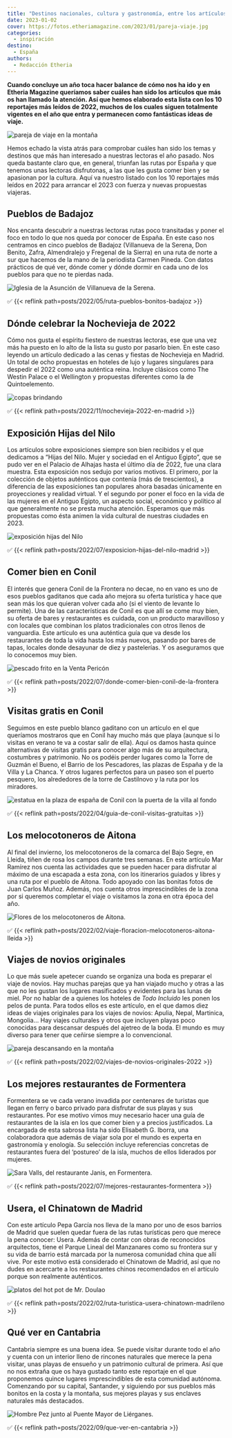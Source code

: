 ```yaml
---
title: "Destinos nacionales, cultura y gastronomía, entre los artículos más leídos"
date: 2023-01-02
cover: https://fotos.etheriamagazine.com/2023/01/pareja-viaje.jpg
categories: 
  - inspiración
destino: 
  - España
authors: 
  - Redacción Etheria
---
```


**Cuando concluye un año toca hacer balance de cómo nos ha ido y en Etheria Magazine 
queríamos saber cuáles han sido los artículos que más os han llamado la atención. Así 
que hemos elaborado esta lista con los 10 reportajes más leídos de 2022, muchos de los 
cuales siguen totalmente vigentes en el año que entra y permanecen como fantásticas 
ideas de viaje.** 

![pareja de viaje en la montaña](https://fotos.etheriamagazine.com/2023/01/pareja-viaje.jpg "Echamos un vistazo a los artículos más leídos en 2022.")

Hemos echado la vista atrás para comprobar cuáles han sido los temas y destinos que más 
han interesado a nuestras lectoras el año pasado. Nos queda bastante claro que, en 
general, triunfan las rutas por España y que tenemos unas lectoras disfrutonas, a las 
que les gusta comer bien y se apasionan por la cultura. Aquí va nuestro listado con los 
10 reportajes más leídos en 2022 para arrancar el 2023 con fuerza y nuevas propuestas 
viajeras. 

## Pueblos de Badajoz

Nos encanta descubrir a nuestras lectoras rutas poco transitadas y poner el foco en todo 
lo que nos queda por conocer de España. En este caso nos centramos en cinco pueblos de 
Badajoz (Villanueva de la Serena, Don Benito, Zafra, Almendralejo y Fregenal de la 
Sierra) en una ruta de norte a sur que hacemos de la mano de la periodista Carmen 
Pineda. Con datos prácticos de qué ver, dónde comer y dónde dormir en cada uno de los 
pueblos para que no te pierdas nada. 

![Iglesia de la Asunción de Villanueva de la Serena.](https://fotos.etheriamagazine.com/2023/01/mas-leidos-2022-Villanueva-de-la-Serena-iglesia-asuncion.jpg "Iglesia de la Asunción de Villanueva de la Serena. © Ayuntamiento Villanueva de la Serena")

✅ {{< reflink path=posts/2022/05/ruta-pueblos-bonitos-badajoz >}} 

## Dónde celebrar la Nochevieja de 2022

Cómo nos gusta el espíritu fiestero de nuestras lectoras, ese que una vez más ha puesto 
en lo alto de la lista su gusto por pasarlo bien. En este caso leyendo un artículo 
dedicado a las cenas y fiestas de Nochevieja en Madrid. Un total de ocho propuestas en 
hoteles de lujo y lugares singulares para despedir el 2022 como una auténtica reina. 
Incluye clásicos como The Westin Palace o el Wellington y propuestas diferentes como la 
de Quintoelemento. 

![copas brindando](https://fotos.etheriamagazine.com/2023/01/mas-leidos-2022-nochevieja-brindis-780x450-1.jpg "En Nochevieja hay que celebrar y celebrar.")

✅ {{< reflink path=posts/2022/11/nochevieja-2022-en-madrid >}} 

## Exposición Hijas del Nilo

Los artículos sobre exposiciones siempre son bien recibidos y el que dedicamos a “Hijas 
del Nilo. Mujer y sociedad en el Antiguo Egipto”, que se pudo ver en el Palacio de 
Alhajas hasta el último día de 2022, fue una clara muestra. Esta exposición nos sedujo 
por varios motivos. El primero, por la colección de objetos auténticos que contenía (más 
de trescientos), a diferencia de las exposiciones tan populares ahora basadas únicamente 
en proyecciones y realidad virtual. Y el segundo por poner el foco en la vida de las 
mujeres en el Antiguo Egipto, un aspecto social, económico y político al que 
generalmente no se presta mucha atención. Esperamos que más propuestas como ésta animen 
la vida cultural de nuestras ciudades en 2023. 

![exposición hijas del Nilo](https://fotos.etheriamagazine.com/2023/01/mas-leidos-2022-Hijas-del-Nilo-sala-iluminada.jpg "Sala de la exposición © Hijas del Nilo.")

✅ {{< reflink path=posts/2022/07/exposicion-hijas-del-nilo-madrid >}} 

## Comer bien en Conil

El interés que genera Conil de la Frontera no decae, no en vano es uno de esos pueblos 
gaditanos que cada año mejora su oferta turística y hace que sean más los que quieran 
volver cada año (si el viento de levante lo permite). Una de las características de 
Conil es que allí se come muy bien, su oferta de bares y restaurantes es cuidada, con un 
producto maravilloso y con locales que combinan los platos tradicionales con otros 
llenos de vanguardia. Este artículo es una auténtica guía que va desde los restaurantes 
de toda la vida hasta los más nuevos, pasando por bares de tapas, locales donde 
desayunar de diez y pastelerías. Y os aseguramos que lo conocemos muy bien. 

![pescado frito en la Venta Pericón](https://fotos.etheriamagazine.com/2023/01/mas-leidos-2022-venta-pericon-conil.jpg "Fritura de la Venta Pericón, en Conil. © Pepa García")

✅ {{< reflink path=posts/2022/07/donde-comer-bien-conil-de-la-frontera >}} 

## Visitas gratis en Conil

Seguimos en este pueblo blanco gaditano con un artículo en el que queríamos mostraros 
que en Conil hay mucho más que playa (aunque si lo visitas en verano te va a costar 
salir de ella). Aquí os damos hasta quince alternativas de visitas gratis para conocer 
algo más de su arquitectura, costumbres y patrimonio. No os podéis perder lugares como 
la Torre de Guzmán el Bueno, el Barrio de los Pescadores, las plazas de España y de la 
Villa y La Chanca. Y otros lugares perfectos para un paseo son el puerto pesquero, los 
alrededores de la torre de Castilnovo y la ruta por los miradores. 

![estatua en la plaza de españa de Conil con la puerta de la villa al fondo](https://fotos.etheriamagazine.com/2023/01/mas-leidos-2022-plaza-espana-conil.jpg "Plaza de España de Conil. © Pepa García")

✅ {{< reflink path=posts/2022/04/guia-de-conil-visitas-gratuitas >}} 

## Los melocotoneros de Aitona

Al final del invierno, los melocotoneros de la comarca del Bajo Segre, en Lleida, tiñen 
de rosa los campos durante tres semanas. En este artículo Mar Ramírez nos cuenta las 
actividades que se pueden hacer para disfrutar al máximo de una escapada a esta zona, 
con los itinerarios guiados y libres y una ruta por el pueblo de Aitona. Todo apoyado 
con las bonitas fotos de Juan Carlos Muñoz. Además, nos cuenta otros imprescindibles de 
la zona por si queremos completar el viaje o visitamos la zona en otra época del año. 

![Flores de los melocotoneros de Aitona.](https://fotos.etheriamagazine.com/2023/01/mas-leidos-2022-Fruiturismo-lleida.jpg "Flores de los melocotoneros de Aitona.")

✅ {{< reflink path=posts/2022/02/viaje-floracion-melocotoneros-aitona-lleida >}} 

## Viajes de novios originales

Lo que más suele apetecer cuando se organiza una boda es preparar el viaje de novios. 
Hay muchas parejas que ya han viajado mucho y otras a las que no les gustan los lugares 
masificados y evidentes para las lunas de miel. Por no hablar de a quienes los hoteles 
de _Todo Incluido_ les ponen los pelos de punta. Para todos ellos es este artículo, en 
el que damos diez ideas de viajes originales para los viajes de novios: Apulia, Nepal, 
Martinica, Mongolia… Hay viajes culturales y otros que incluyen playas poco conocidas 
para descansar después del ajetreo de la boda. El mundo es muy diverso para tener que 
ceñirse siempre a lo convencional. 

![pareja descansando en la montaña](https://fotos.etheriamagazine.com/2023/01/mas-leidos-2022-viajes-novios-originales-pareja.jpg "No renuncies a tu luna de miel soñada.")

✅ {{< reflink path=posts/2022/02/viajes-de-novios-originales-2022 >}} 

## Los mejores restaurantes de Formentera

Formentera se ve cada verano invadida por centenares de turistas que llegan en ferry o 
barco privado para disfrutar de sus playas y sus restaurantes. Por ese motivo vimos muy 
necesario hacer una guía de restaurantes de la isla en los que comer bien y a precios 
justificados. La encargada de esta sabrosa lista ha sido Elisabeth G. Iborra, una 
colaboradora que además de viajar sola por el mundo es experta en gastronomía y 
enología. Su selección incluye referencias concretas de restaurantes fuera del 
‘postureo’ de la isla, muchos de ellos liderados por mujeres. 

![Sara Valls, del restaurante Janis, en Formentera.](https://fotos.etheriamagazine.com/2023/01/mas-leidos-2022-formentera-sara-valls.jpg "Sara Valls, del restaurante Janis, en Formentera.")

✅ {{< reflink path=posts/2022/07/mejores-restaurantes-formentera >}} 

## Usera, el Chinatown de Madrid

Con este artículo Pepa García nos lleva de la mano por uno de esos barrios de Madrid que 
suelen quedar fuera de las rutas turísticas pero que merece la pena conocer: Usera. 
Además de contar con obras de reconocidos arquitectos, tiene el Parque Lineal del 
Manzanares como su frontera sur y su vida de barrio está marcada por la numerosa 
comunidad china que allí vive. Por este motivo está considerado el Chinatown de Madrid, 
así que no dudes en acercarte a los restaurantes chinos recomendados en el artículo 
porque son realmente auténticos. 

![platos del hot pot de Mr. Doulao](https://fotos.etheriamagazine.com/2023/01/mas-leidos-2022-mrdoulao-hotpot-usera.jpg "© Mr. Doulao, un restaurante hot pot de Usera.")

✅ {{< reflink path=posts/2022/02/ruta-turistica-usera-chinatown-madrileno >}} 

## Qué ver en Cantabria

Cantabria siempre es una buena idea. Se puede visitar durante todo el año y cuenta con 
un interior lleno de rincones naturales que merece la pena visitar, unas playas de 
ensueño y un patrimonio cultural de primera. Así que no nos extraña que os haya gustado 
tanto este reportaje en el que proponemos quince lugares imprescindibles de esta 
comunidad autónoma. Comenzando por su capital, Santander, y siguiendo por sus pueblos 
más bonitos en la costa y la montaña, sus mejores playas y sus enclaves naturales más 
destacados. 

![Hombre Pez junto al Puente Mayor de Liérganes.](https://fotos.etheriamagazine.com/2023/01/mas-leidos-2022-puente-hombre-pez-Lierganes.jpg "Hombre Pez junto al Puente Mayor de Liérganes.")

✅ {{< reflink path=posts/2022/09/que-ver-en-cantabria >}}

